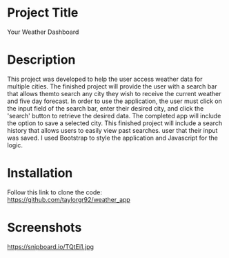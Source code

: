 # Project Title
Your Weather Dashboard

# Description

This project was developed to help the user access weather data for multiple cities.  The finished project will provide the user with a search bar that allows themto search any city they wish to receive the current weather and five day forecast. In order to use the application, the user must click on the input field of the search bar, enter their desired city, and click the 'search' button to retrieve the desired data. The completed app will include the option to save a selected city. This finished project will include a search history that allows users to easily view past searches. user that their input was saved. I used Bootstrap to style the application and Javascript for the logic.

# Installation

Follow this link to clone the code: https://github.com/taylorgr92/weather_app

# Screenshots

https://snipboard.io/TQtEi1.jpg